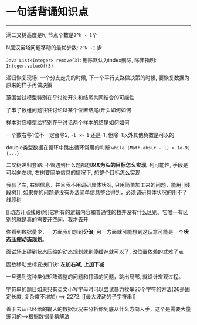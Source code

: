 # 一句话背诵知识点

---

满二叉树高度是h, 节点个数是`2^h - 1`个

N层汉诺塔问题移动的最优步数: `2^N -1` 步

`Java List<Integer> remove(3)`: 删除默认为index删除, 除非指明: `Integer.valueOf(3)`

递归恢复现场: 一个分支走完的时候, 下一个平行支路做决策的时候, 要恢复数据为原来的样子再做决策

范围尝试模型特别在乎讨论开头和结尾共同结合的可能性

子串子数组问题往往讨论以某个位置结尾/开头如何如何

样本对应模型给特别在乎讨论两个样本的结尾如何如何

一个数右移1位不一定会除2, `-1 >> 1` 还是-1, 但除-1以外其他负数是可以的

double类型数据在循环中跳出循环常用的判断 `while (Math.abs(r - l) > 1e-9) {...}`

二叉树递归套路: 不管遇到什么题都想**以X为头的目标怎么实现**, 列可能性, 手段是可以向左树, 右树要简单信息的情况下, 想整个目标怎么实现


我有了左, 右侧信息，并且我不用调研具体状况, 只用简单加工来的问题，能用[[线段树]], 如果你的问题是没有办法简单信息整合得到，必须调研具体状况的用不了线段树

[[动态开点线段树]]它所有的逻辑内容和普通性的数并没有什么区别。它唯一有区别的就是真的需要开空间，我才去开

你看到数据量少，一方面我们想到**分治**, 另一方面就可能想到这玩意可能是一个**状态压缩动态规划**。

面试场上碰到状态压缩的动态规划就到傻缓存就可以了, 改位置依赖的忒难了点

函数移动坐标变换口诀: **左加右减, 上加下减**

一旦遇到这种类似矩阵调整的问题和打印的问题，跳出局部, 就设计宏观过程。

字符串的题目如果只有英文小写字母时可以尝试暴力枚举26个字符的方法(26是固定长度, 复杂度不增加) ==> 2272. [[最大波动的子字符串]]


善于去从已经给的输入的数据状况来分析你到底从什么方向入手，这个是需要大量练习的==>根据数据量猜解法









